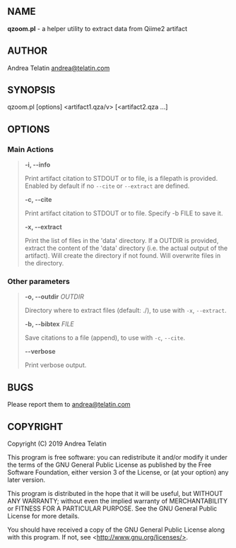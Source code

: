 ## NAME

**qzoom.pl** - a helper utility to extract data from Qiime2 artifact

## AUTHOR

Andrea Telatin <andrea@telatin.com>

## SYNOPSIS

qzoom.pl \[options\] &lt;artifact1.qza/v> \[&lt;artifact2.qza ...\]

## OPTIONS

### Main Actions

> **-i, --info** 
>
> Print artifact citation to STDOUT or to file, is a filepath is provided. 
> Enabled by default if no `--cite` or `--extract` are defined.
>
> **-c, --cite** 
>
> Print artifact citation to STDOUT or to file. Specify -b FILE to save it.
>
> **-x, --extract** 
>
> Print the list of files in the 'data' directory. 
> If a OUTDIR is provided, extract the content of the 'data' directory (i.e. the actual output of the artifact).
> Will create the directory if not found. Will overwrite files in the directory.

### Other parameters

> **-o, --outdir** _OUTDIR_
>
> Directory where to extract files (default: ./), to use with `-x`, `--extract`.
>
> **-b, --bibtex** _FILE_
>
> Save citations to a file (append), to use with `-c`, `--cite`.
>
> **--verbose**  
>
> Print verbose output.

## BUGS

Please report them to <andrea@telatin.com>

## COPYRIGHT

Copyright (C) 2019 Andrea Telatin 

This program is free software: you can redistribute it and/or modify
it under the terms of the GNU General Public License as published by
the Free Software Foundation, either version 3 of the License, or
(at your option) any later version.

This program is distributed in the hope that it will be useful,
but WITHOUT ANY WARRANTY; without even the implied warranty of
MERCHANTABILITY or FITNESS FOR A PARTICULAR PURPOSE.  See the
GNU General Public License for more details.

You should have received a copy of the GNU General Public License
along with this program.  If not, see &lt;http://www.gnu.org/licenses/>.
